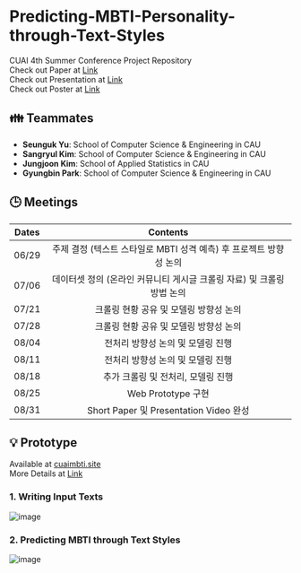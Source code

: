 # Predicting-MBTI-Personality-through-Text-Styles
CUAI 4th Summer Conference Project Repository   
Check out Paper at [Link](https://github.com/woog2ee/Predicting-MBTI-Personality-through-Text-Styles/blob/main/CUAI%20%ED%95%98%EA%B3%84%20%EC%BB%A8%ED%8D%BC%EB%9F%B0%EC%8A%A4%20Presentation%20NLP%ED%8C%80.pdf)   
Check out Presentation at [Link](https://github.com/woog2ee/Predicting-MBTI-Personality-through-Text-Styles/blob/main/CUAI%20%ED%95%98%EA%B3%84%20%EC%BB%A8%ED%8D%BC%EB%9F%B0%EC%8A%A4%20Presentation%20NLP%ED%8C%80.pdf)   
Check out Poster at [Link](https://github.com/woog2ee/Predicting-MBTI-Personality-through-Text-Styles/blob/main/CUAI%20%ED%95%98%EA%B3%84%20%EC%BB%A8%ED%8D%BC%EB%9F%B0%EC%8A%A4%20Poster%20NLP%ED%8C%80.pdf)

## 👪 Teammates
- **Seunguk Yu**: School of Computer Science & Engineering in CAU   
- **Sangryul Kim**: School of Computer Science & Engineering in CAU   
- **Jungjoon Kim**: School of Applied Statistics in CAU   
- **Gyungbin Park**: School of Computer Science & Engineering in CAU

## 🕒 Meetings
| **Dates** | **Contents** |
|:--------:|:--------:|
| 06/29 | 주제 결정 (텍스트 스타일로 MBTI 성격 예측) 후 프로젝트 방향성 논의 |
| 07/06 | 데이터셋 정의 (온라인 커뮤니티 게시글 크롤링 자료) 및 크롤링 방법 논의 |
| 07/21 | 크롤링 현황 공유 및 모델링 방향성 논의 |
| 07/28 | 크롤링 현황 공유 및 모델링 방향성 논의 |
| 08/04 | 전처리 방향성 논의 및 모델링 진행 |
| 08/11 | 전처리 방향성 논의 및 모델링 진행 |
| 08/18 | 추가 크롤링 및 전처리, 모델링 진행 |
| 08/25 | Web Prototype 구현 |
| 08/31 | Short Paper 및 Presentation Video 완성 |

## 💡 Prototype
Available at [cuaimbti.site](cuaimbti.site)   
More Details at [Link](https://github.com/SangRyul/Predicting-MBTI-Personality-through-Text-Styles-Web)   

### 1. Writing Input Texts
![image](https://user-images.githubusercontent.com/80081987/131618313-64ef2344-db51-49ca-bf80-8eeb15fff4d3.png)

### 2. Predicting MBTI through Text Styles
![image](https://user-images.githubusercontent.com/80081987/131618372-c8e4e278-f8b9-4f34-9559-57482185bb71.png)

